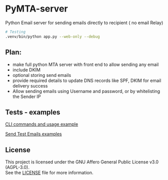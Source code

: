 # PyMTA-server
Python Email server for sending emails directly to recipient ( no email Relay)
```bash
# Testing
.venv/bin/python app.py --web-only --debug
```
## Plan:
- make full python MTA server with front end to allow sending any email
- include DKIM
- optional storing send emails
- provide required details to update DNS records like SPF, DKIM for email delivery success
- Allow sending emails using Username and password, or by whitelisting the Sender IP

## Tests - examples
[CLI commands and usage example](./tests/general_cli_usage.md)

[Send Test Emails examples](./tests/run_tests_manually.md)


## License

This project is licensed under the GNU Affero General Public License v3.0 (AGPL-3.0).  
See the [LICENSE](./LICENSE) file for more information.